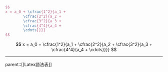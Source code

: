```latex
$$
x = a_0 + \cfrac{1^2}{a_1 + 
		\cfrac{2^2}{a_2 + 
		\cfrac{3^2}{a_3 + 
		\cfrac{4^4}{a_4 + 
		\cdots}}}} 
$$
```
$$
x = a_0 + \cfrac{1^2}{a_1 + 
		\cfrac{2^2}{a_2 + 
		\cfrac{3^2}{a_3 + 
		\cfrac{4^4}{a_4 + 
		\cdots}}}} 
$$
- - -
parent::[[Latex語法表]]